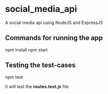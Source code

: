 # social_media_api
A social media api using NodeJS and ExpressJS 

## Commands for running the app
npm install
npm start 

## Testing the test-cases
npm test <br>
<p>It will test the <b>routes.test.js</b> file </p>

